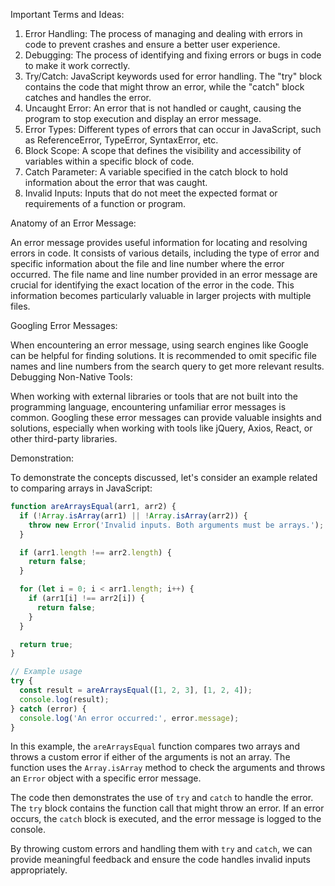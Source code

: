 Important Terms and Ideas:

1. Error Handling: The process of managing and dealing with errors in code to prevent crashes and ensure a better user experience.
2. Debugging: The process of identifying and fixing errors or bugs in code to make it work correctly.
3. Try/Catch: JavaScript keywords used for error handling. The "try" block contains the code that might throw an error, while the "catch" block catches and handles the error.
4. Uncaught Error: An error that is not handled or caught, causing the program to stop execution and display an error message.
5. Error Types: Different types of errors that can occur in JavaScript, such as ReferenceError, TypeError, SyntaxError, etc.
6. Block Scope: A scope that defines the visibility and accessibility of variables within a specific block of code.
7. Catch Parameter: A variable specified in the catch block to hold information about the error that was caught.
8. Invalid Inputs: Inputs that do not meet the expected format or requirements of a function or program.

Anatomy of an Error Message:

An error message provides useful information for locating and resolving errors in code. It consists of various details, including the type of error and specific information about the file and line number where the error occurred. The file name and line number provided in an error message are crucial for identifying the exact location of the error in the code. This information becomes particularly valuable in larger projects with multiple files.

Googling Error Messages:

When encountering an error message, using search engines like Google can be helpful for finding solutions. It is recommended to omit specific file names and line numbers from the search query to get more relevant results. Debugging Non-Native Tools:

When working with external libraries or tools that are not built into the programming language, encountering unfamiliar error messages is common. Googling these error messages can provide valuable insights and solutions, especially when working with tools like jQuery, Axios, React, or other third-party libraries.

Demonstration:

To demonstrate the concepts discussed, let's consider an example related to comparing arrays in JavaScript:

```javascript
function areArraysEqual(arr1, arr2) {
  if (!Array.isArray(arr1) || !Array.isArray(arr2)) {
    throw new Error('Invalid inputs. Both arguments must be arrays.');
  }

  if (arr1.length !== arr2.length) {
    return false;
  }

  for (let i = 0; i < arr1.length; i++) {
    if (arr1[i] !== arr2[i]) {
      return false;
    }
  }

  return true;
}

// Example usage
try {
  const result = areArraysEqual([1, 2, 3], [1, 2, 4]);
  console.log(result);
} catch (error) {
  console.log('An error occurred:', error.message);
}
```

In this example, the `areArraysEqual` function compares two arrays and throws a custom error if either of the arguments is not an array. The function uses the `Array.isArray` method to check the arguments and throws an `Error` object with a specific error message.

The code then demonstrates the use of `try` and `catch` to handle the error. The `try` block contains the function call that might throw an error. If an error occurs, the `catch` block is executed, and the error message is logged to the console.

By throwing custom errors and handling them with `try` and `catch`, we can provide meaningful feedback and ensure the code handles invalid inputs appropriately.